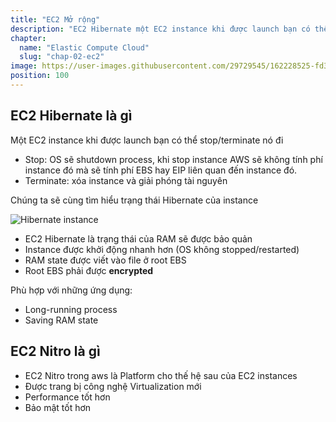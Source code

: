 ```yaml
---
title: "EC2 Mở rộng"
description: "EC2 Hibernate một EC2 instance khi được launch bạn có thể stop/terminate nó đi. Nitro là Platform cho thế hệ sau của EC2 instances"
chapter:
  name: "Elastic Compute Cloud"
  slug: "chap-02-ec2"
image: https://user-images.githubusercontent.com/29729545/162228525-fd30478a-c651-4810-9393-7a008dd5a14c.png
position: 100
---
```


## EC2 Hibernate là gì

Một EC2 instance khi được launch bạn có thể stop/terminate nó đi

- Stop: OS sẽ shutdown process, khi stop instance AWS sẽ không tính phí instance đó mà sẽ tính phí EBS hay EIP liên quan đến instance đó.
- Terminate: xóa instance và giải phóng tài nguyên

Chúng ta sẽ cùng tìm hiểu trạng thái Hibernate của instance

![Hibernate instance](https://user-images.githubusercontent.com/29729545/162228525-fd30478a-c651-4810-9393-7a008dd5a14c.png)

- EC2 Hibernate là trạng thái của RAM sẽ được bảo quản
- Instance được khởi động nhanh hơn (OS không stopped/restarted)
- RAM state được viết vào file ở root EBS
- Root EBS phải được **encrypted**

Phù hợp với những ứng dụng:

- Long-running process
- Saving RAM state

## EC2 Nitro là gì

- EC2 Nitro trong aws là Platform cho thế hệ sau của EC2 instances
- Được trang bị công nghệ Virtualization mới
- Performance tốt hơn
- Bảo mật tốt hơn
